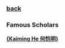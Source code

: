 ### [back](README.md)

### Famous Scholars
[**{Kaiming He 何恺明}**](http://kaiminghe.com/index.html)



